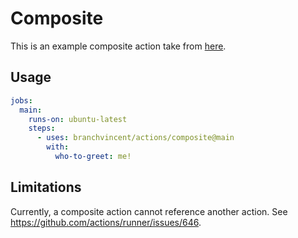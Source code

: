 # Composite

This is an example composite action take from [here](https://docs.github.com/en/actions/creating-actions/creating-a-composite-run-steps-action).

## Usage

```yaml
jobs:
  main:
    runs-on: ubuntu-latest
    steps:
      - uses: branchvincent/actions/composite@main
        with:
          who-to-greet: me!
```

## Limitations

Currently, a composite action cannot reference another action. See <https://github.com/actions/runner/issues/646>.
